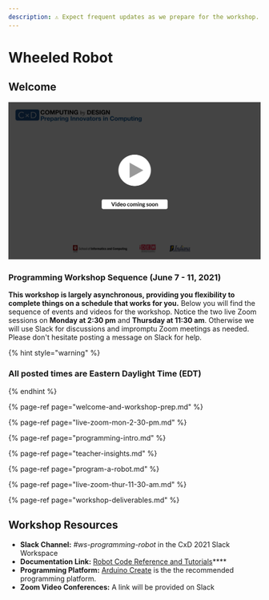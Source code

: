 ```yaml
---
description: ⚠️ Expect frequent updates as we prepare for the workshop.
---
```


# Wheeled Robot

## Welcome

![](../../.gitbook/assets/vidcoming.png)

### Programming Workshop Sequence \(June 7 - 11, 2021\)

**This workshop is largely asynchronous, providing you flexibility to complete things on a schedule that works for you.** Below you will find the sequence of events and videos for the workshop. Notice the two live Zoom sessions on **Monday at 2:30 pm** and **Thursday at 11:30 am**. Otherwise we will use Slack for discussions and impromptu Zoom meetings as needed. Please don't hesitate posting a message on Slack for help.

{% hint style="warning" %}
### All posted times are Eastern Daylight Time \(EDT\)
{% endhint %}

{% page-ref page="welcome-and-workshop-prep.md" %}

{% page-ref page="live-zoom-mon-2-30-pm.md" %}

{% page-ref page="programming-intro.md" %}

{% page-ref page="teacher-insights.md" %}

{% page-ref page="program-a-robot.md" %}

{% page-ref page="live-zoom-thur-11-30-am.md" %}

{% page-ref page="workshop-deliverables.md" %}

## **Workshop Resources**

* **Slack Channel:** _\#ws-programming-robot_ in the CxD 2021 Slack Workspace
* **Documentation Link:** [Robot Code Reference and Tutorials](https://docs.idew.org/code-robotics/)\*\*\*\*
* **Programming Platform:** [Arduino Create](https://create.arduino.cc/editor) is the the recommended programming platform.
* **Zoom Video Conferences:** A link will be provided on Slack

